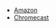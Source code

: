 * [Amazon](https://www.amazon.com)
* [Chromecast](https://store.google.com/us/product/chromecast_google_tv?hl=en-US&pli=1)